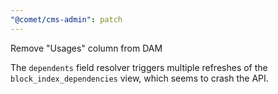 ```yaml
---
"@comet/cms-admin": patch
---
```


Remove "Usages" column from DAM

The `dependents` field resolver triggers multiple refreshes of the `block_index_dependencies` view, which seems to crash the API.
